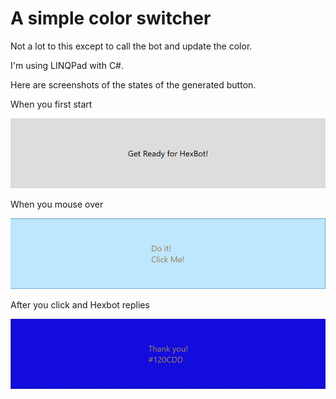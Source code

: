 # A simple color switcher

Not a lot to this except to call the bot and update the color. 

I'm using LINQPad with C#. 

[Here]: https://github.com/hansknecht/hexbot/tree/master/entries/hansknecht	"Source Code"

Here are screenshots of the states of the generated button.

When you first start

![Screen01](Screen01.png)



When you mouse over

![Screen2](Screen2.png)



After you click and Hexbot replies

![Screen3](Screen3.png)